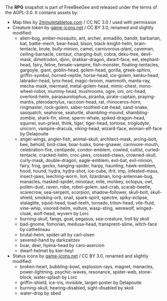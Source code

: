 The **RPG** snapshot is part of FreeBeeGee and released under the terms of the AGPL-3.0. It contains assets by:

* Map tiles by [2minutetabletop.com](https://2minutetabletop.com/) / CC NC 3.0 / used with permission
* Creature token by [game-icons.net](https://game-icons.net/) / CC BY 3.0, renamed and slightly modified:
  * alien-bug, amber-mosquito, ant, archer, armadillo, bandit, barbarian, bat, battle-mech, bear-head, bison, black-knight-helm, brain-tentacle, brute, bully-minion, camel, carnivorous-plant, caveman, ceiling-barnacle, centaur, charging-bull, cobra, deku-tree, devil-mask, dimetrodon, djinn, drakkar-dragon, dwarf-face, eel, elephant-head, fairy, feline, female-vampire, fish-monster, floating-tentacles, gargoyle, giant, goblin-head, golem-head, gorilla, greek-sphinx, griffin-symbol, horned-reptile, horse-head, ice-golem, kenku-head, labrador-head, lynx-head, magic-broom, mammoth, manta-ray, mecha-mask, mermaid, metal-golem-head, mimic-chest, mono-wheel-robot, mummy-head, mushrooms, ogre, oni, orc-head, overlord-helm, parasaurolophus, piranha, pirate-captain, praying-mantis, pterodactylus, raccoon-head, rat, rhinoceros-horn, ringmaster, rock-golem, saber-toothed-cat-head, sand-snake, sasquatch, seahorse, seaturtle, shambling-mound, shambling-zombie, shark-fin, slime, sperm-whale, spiked-dragon-head, squirrel, sun-priest, think, tiger, tiger-head, tortoise, troglodyte, unicorn, vampire-dracula, viking-head, wizard-face, woman-elf-face by Delapouite
  * angel-wings, angler-fish, animal-skull, architect-mask, arcing-bolt, bee, behold, bird-claw, boar-tusks, bone-gnawer,  carnivore-mouth, celebration-fire, centipede, condor-emblem, cowled, cultist, curled-tentacle, cracked-helm, croc-jaws, crossed-claws, crowned-skull, curly-mask, double-dragon, eagle-emblem, evil-bat, evil-minion, fairy, frog, gecko, hanging-spider, harpy, haunting, hawk-emblem, hood, hound, hydra, hydra-shot, ice-cube, ifrit, imp, infested-mass, insect-jaws, leeching-worm, lion, lizardman, long-antennae-bug, manacles, masked-spider, minotaur, mite, monkey, octopus, owl, pollen-dust, raven, robe, robot-golem, sad-crab, scarab-beetle, scarecrow, sea-serpent, scorpion, shadow-follower, skull-bolt, skull-shield, smoking-orb, snail, spark-spirit, spectre, spiky-eclipse, stalagtite, squid-head, toad-teeth, tornado, triton-head, vile-fluid, vine-whip, visored-helm, vulture, wasp-sting, werewolf, winged-cloak, wolf-head, wyvern by Lorc
  * burning-skull, fangs, goat, pegasus, sea-creature, troll by skoll
  * bad-gnome, fomorian, medusa-head, transprent-slime, witch-face by cathelineau
  * brutal-helm, spider-alt by carl-olsen
  * severed-hand by darkzaitzev
  * boar, deer, hyena-head by caro-asercion
  * dwarf-helmet by kier-heyl
* Status icons by [game-icons.net](https://game-icons.net/) / CC BY 3.0, renamed and slightly modified:
  * broken-heart, bubbling-bowl, explosion-rays, magnet, manacles, power-lightning, psychic-waves, resonance, spider-web, stone-block, water-splash by Lorc
  * griffin-shield, ice-iris, invisible, target-poster by Delapouite
  * burning-skull, hearing-disabled, sight-disabled by skoll
  * water-drop by sbed
